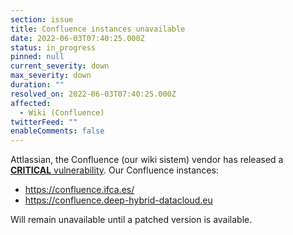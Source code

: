 ```yaml
---
section: issue
title: Confluence instances unavailable
date: 2022-06-03T07:40:25.000Z
status: in_progress
pinned: null
current_severity: down
max_severity: down
duration: ""
resolved_on: 2022-06-03T07:40:25.000Z
affected:
  - Wiki (Confluence)
twitterFeed: ""
enableComments: false
---
```

Attlassian, the Confluence (our wiki sistem) vendor has released a [**CRITICAL** vulnerability](https://confluence.atlassian.com/doc/confluence-security-advisory-2022-06-02-1130377146.html). Our Confluence instances:

* https://confluence.ifca.es/
* https://confluence.deep-hybrid-datacloud.eu

Will remain unavailable until a patched version is available.